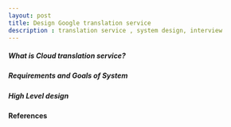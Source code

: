 ```yaml
---
layout: post
title: Design Google translation service
description : translation service , system design, interview
---
```

##### What is Cloud translation service?

##### Requirements and Goals of System

##### High Level design

#### References


